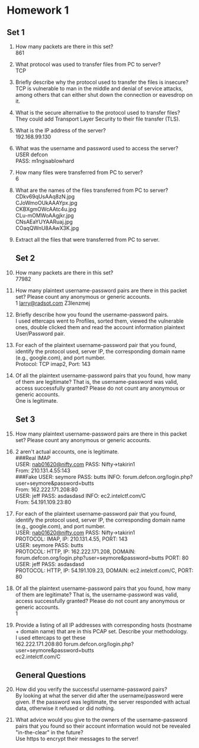 # Homework 1

## Set 1
1. How many packets are there in this set?  
861  
2. What protocol was used to transfer files from PC to server?  
TCP  
3. Briefly describe why the protocol used to transfer the files is insecure?  
TCP is vulnerable to man in the middle and denial of service attacks, among others that can either shut down the connection or eavesdrop on it.  

4. What is the secure alternative to the protocol used to transfer files?  
They could add Transport Layer Security to their file transfer (TLS).  
5. What is the IP address of the server?  
192.168.99.130  
6. What was the username and password used to access the server?  
USER defcon  
PASS: m1ngisablowhard  
7. How many files were transferred from PC to server?  
6  
8. What are the names of the files transferred from PC to server?  
CDkv69qUsAAq8zN.jpg  
CJoWmoOUkAAAYpx.jpg  
CKBXgmOWcAAtc4u.jpg  
CLu-mOMWoAAgjkr.jpg  
CNsAEaYUYAARuaj.jpg  
COaqQWnU8AAwX3K.jpg  
9. Extract all the files that were transferred from PC to server.  
	## Set 2
10. How many packets are there in this set?  
77982  
11. How many plaintext username-password pairs are there in this packet set? Please count any anonymous or generic accounts.  
1 larry@radsot.com Z3lenzmej  
12. Briefly describe how you found the username-password pairs.  
I used ettercaps went to Profiles, sorted them, viewed the vulnerable ones, double clicked them and read the account information plaintext User/Password pair.  
13. For each of the plaintext username-password pair that you found, identify the protocol used, server IP, the corresponding domain name (e.g., google.com), and port number.  
Protocol: TCP imap2, Port: 143  
14. Of all the plaintext username-password pairs that you found, how many of them are legitimate? That is, the username-password was valid, access successfully granted? Please do not count any anonymous or generic accounts.  
One is legitimate.  
	## Set 3
15. How many plaintext username-password pairs are there in this packet set? Please count any anonymous or generic accounts.  
3. 2 aren't actual accounts, one is legitimate.  
###Real
IMAP  
USER: nab01620@nifty.com PASS: Nifty->takirin1  
From: 210.131.4.55:143  
###Fake
USER: seymore PASS: butts INFO: forum.defcon.org/login.php?user=seymore&password=butts  
From: 162.222.171.208:80  
USER: jeff PASS: asdasdasd INFO: ec2.intelctf.com/C  
From: 54.191.109.23:80  
16. For each of the plaintext username-password pair that you found, identify the protocol used, server IP, the corresponding domain name (e.g., google.com), and port number.  
USER: nab01620@nifty.com PASS: Nifty->takirin1  
PROTOCOL: IMAP, IP: 210.131.4.55, PORT: 143  
USER: seymore PASS: butts   
PROTOCOL: HTTP, IP: 162.222.171.208, DOMAIN: forum.defcon.org/login.php?user=seymore&password=butts PORT: 80  
USER: jeff PASS: asdasdasd  
PROTOCOL: HTTP, IP: 54.191.109.23, DOMAIN: ec2.intelctf.com/C, PORT: 80  
17. Of all the plaintext username-password pairs that you found, how many of them are legitimate? That is, the username-password was valid, access successfully granted? Please do not count any anonymous or generic accounts.  
1  
18. Provide a listing of all IP addresses with corresponding hosts (hostname + domain name) that are in this PCAP set. Describe your methodology.  
I used ettercaps to get these  
162.222.171.208:80 forum.defcon.org/login.php?user=seymore&password=butts  
ec2.intelctf.com/C  
	## General Questions
19. How did you verify the successful username-password pairs?  
By looking at what the server did after the username/password were given.  If the password was legitimate, the server responded with actual data, otherwise it refused or did nothing.  
20. What advice would you give to the owners of the username-password pairs that you found so their account information would not be revealed "in-the-clear" in the future?  
Use https to encrypt their messages to the server!  